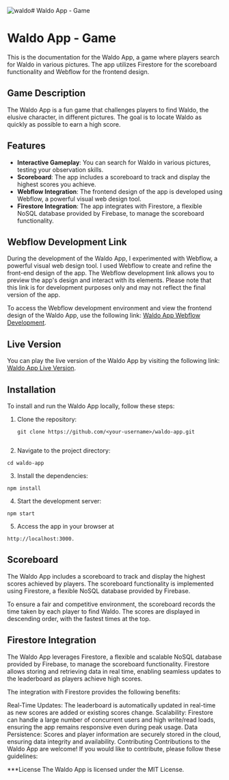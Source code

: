 ![waldo](https://github.com/tomaszwasik31/waldo/assets/80346266/ad9a112c-bfc5-4bb7-8794-334c9f278dbb)# Waldo App - Game

# Waldo App - Game

This is the documentation for the Waldo App, a game where players search for Waldo in various pictures. The app utilizes Firestore for the scoreboard functionality and Webflow for the frontend design.

## Game Description

The Waldo App is a fun game that challenges players to find Waldo, the elusive character, in different pictures. The goal is to locate Waldo as quickly as possible to earn a high score.

## Features

- **Interactive Gameplay**: You can search for Waldo in various pictures, testing your observation skills.
- **Scoreboard**: The app includes a scoreboard to track and display the highest scores you achieve.
- **Webflow Integration**: The frontend design of the app is developed using Webflow, a powerful visual web design tool.
- **Firestore Integration**: The app integrates with Firestore, a flexible NoSQL database provided by Firebase, to manage the scoreboard functionality.

## Webflow Development Link

During the development of the Waldo App, I experimented with Webflow, a powerful visual web design tool. I used Webflow to create and refine the front-end design of the app. The Webflow development link allows you to preview the app's design and interact with its elements. Please note that this link is for development purposes only and may not reflect the final version of the app.

To access the Webflow development environment and view the frontend design of the Waldo App, use the following link: [Waldo App Webflow Development](https://preview.webflow.com/preview/waldo-app-4c8813?utm_medium=preview_link&utm_source=designer&utm_content=waldo-app-4c8813&preview=51e66a79738bdbbe790f3f88db5f0a3f&workflow=preview).

## Live Version

You can play the live version of the Waldo App by visiting the following link: [Waldo App Live Version](https://waldo-tomaszwasik31.vercel.app/).

## Installation

To install and run the Waldo App locally, follow these steps:

1. Clone the repository:

   ```shell
   git clone https://github.com/<your-username>/waldo-app.git

   
2. Navigate to the project directory:

  ```shell
cd waldo-app
```

3. Install the dependencies:

```
npm install
```
4. Start the development server:
```
npm start
```
  5. Access the app in your browser at
  ```
http://localhost:3000.
```
## Scoreboard
The Waldo App includes a scoreboard to track and display the highest scores achieved by players. The scoreboard functionality is implemented using Firestore, a flexible NoSQL database provided by Firebase.

To ensure a fair and competitive environment, the scoreboard records the time taken by each player to find Waldo. The scores are displayed in descending order, with the fastest times at the top.

## Firestore Integration
The Waldo App leverages Firestore, a flexible and scalable NoSQL database provided by Firebase, to manage the scoreboard functionality. Firestore allows storing and retrieving data in real time, enabling seamless updates to the leaderboard as players achieve high scores.

The integration with Firestore provides the following benefits:

Real-Time Updates: The leaderboard is automatically updated in real-time as new scores are added or existing scores change.
Scalability: Firestore can handle a large number of concurrent users and high write/read loads, ensuring the app remains responsive even during peak usage.
Data Persistence: Scores and player information are securely stored in the cloud, ensuring data integrity and availability.
Contributing
Contributions to the Waldo App are welcome! If you would like to contribute, please follow these guidelines:



***License
The Waldo App is licensed under the MIT License.
